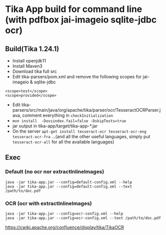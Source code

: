 # Tika App build for command line (with pdfbox jai-imageio sqlite-jdbc ocr)
## Build(Tika 1.24.1)
- Install openjdk11
- Install Maven3
- Download tika full src
- Edit tika-parsers/pom.xml and remove the following scopes for jai-imageio & sqlite-jdbc
```
<scope>test</scope>
<scope>provided</scope>
```
- Edit tika-parsers/src/main/java/org/apache/tika/parser/ocr/TesseractOCRParser.java, comment everything in `checkInitialization`
- `mvn install  -Dossindex.fail=false -DskipTests=true`
- jar output in tika-app/target/tika-app-*.jar
- On the server `apt-get install tesseract-ocr tesseract-ocr-eng tesseract-ocr-fra` ...(and all the other useful languages, simply put `tesseract-ocr-all` for all the available languages)

## Exec
### Default (no ocr nor extractInlineImages)
```
java -jar tika-app.jar --config=default-config.xml --help
java -jar tika-app.jar --config=default-config.xml --text /path/to/doc.pdf
```

### OCR (ocr with extractInlineImages)
```
java -jar tika-app.jar --config=ocr-config.xml --help
java -jar tika-app.jar --config=ocr-config.xml --text /path/to/doc.pdf
```
https://cwiki.apache.org/confluence/display/tika/TikaOCR
